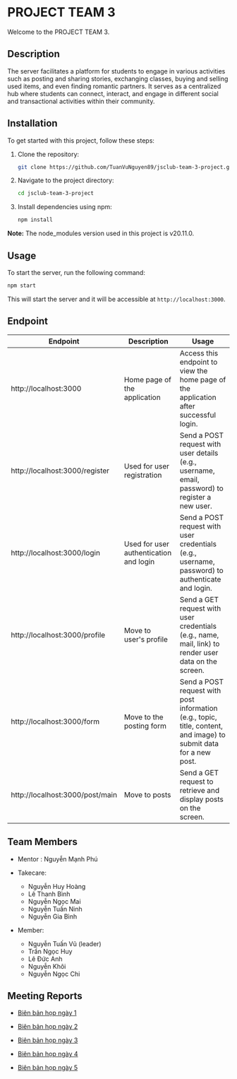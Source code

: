# PROJECT TEAM 3

Welcome to the PROJECT TEAM 3.

## Description

The server facilitates a platform for students to engage in various activities such as posting and sharing stories, exchanging classes, buying and selling used items, and even finding romantic partners. It serves as a centralized hub where students can connect, interact, and engage in different social and transactional activities within their community.

## Installation

To get started with this project, follow these steps:

1. Clone the repository:

   ```bash
   git clone https://github.com/TuanVuNguyen89/jsclub-team-3-project.git
   ```

2. Navigate to the project directory:

   ```bash
   cd jsclub-team-3-project
   ```

3. Install dependencies using npm:

   ```bash
   npm install
   ```

**Note:** The node_modules version used in this project is v20.11.0.

## Usage

To start the server, run the following command:

```bash
npm start
```

This will start the server and it will be accessible at `http://localhost:3000`.

## Endpoint
| Endpoint                       | Description                                         | Usage                                                                                   |
|--------------------------------|-----------------------------------------------------|-----------------------------------------------------------------------------------------|
| http://localhost:3000          | Home page of the application                        | Access this endpoint to view the home page of the application after successful login. |
| http://localhost:3000/register | Used for user registration                          | Send a POST request with user details (e.g., username, email, password) to register a new user. |
| http://localhost:3000/login    | Used for user authentication and login              | Send a POST request with user credentials (e.g., username, password) to authenticate and login. |
| http://localhost:3000/profile  | Move to user's profile                              | Send a GET request with user credentials (e.g., name, mail, link) to render user data on the screen. |
| http://localhost:3000/form     | Move to the posting form                             | Send a POST request with post information (e.g., topic, title, content, and image) to submit data for a new post. |
| http://localhost:3000/post/main     | Move to posts                                       | Send a GET request to retrieve and display posts on the screen.                          |

## Team Members

- Mentor : Nguyễn Mạnh Phú

- Takecare:
    - Nguyễn Huy Hoàng
    - Lê Thanh Bình
    - Nguyễn Ngọc Mai
    - Nguyễn Tuấn Ninh
    - Nguyễn Gia Bình

- Member:
    - Nguyễn Tuấn Vũ (leader)
    - Trần Ngọc Huy
    - Lê Đức Anh
    - Nguyễn Khôi
    - Nguyễn Ngọc Chi

## Meeting Reports
- [Biên bản họp ngày 1](https://github.com/TuanVuNguyen89/jsclub-te\am-3-project/blob/master/Bi%C3%AAn%20b%E1%BA%A3n%20h%E1%BB%8Dp/Bi%C3%AAn%20b%E1%BA%A3n%20h%E1%BB%8Dp%20ng%C3%A0y%201.md)

- [Biên bản họp ngày 2](https://github.com/TuanVuNguyen89/jsclub-team-3-project/blob/master/Bi%C3%AAn%20b%E1%BA%A3n%20h%E1%BB%8Dp/Bi%C3%AAn%20b%E1%BA%A3n%20h%E1%BB%8Dp%20ng%C3%A0y%202.md)

- [Biên bản họp ngày 3](https://github.com/TuanVuNguyen89/jsclub-team-3-project/blob/master/Bi%C3%AAn%20b%E1%BA%A3n%20h%E1%BB%8Dp/Bi%C3%AAn%20b%E1%BA%A3n%20h%E1%BB%8Dp%20ng%C3%A0y%204.md)

- [Biên bản họp ngày 4](https://github.com/TuanVuNguyen89/jsclub-team-3-project/blob/master/Bi%C3%AAn%20b%E1%BA%A3n%20h%E1%BB%8Dp/Bi%C3%AAn%20b%E1%BA%A3n%20h%E1%BB%8Dp%20ng%C3%A0y%204.md)

- [Biên bản họp ngày 5](https://github.com/TuanVuNguyen89/jsclub-team-3-project/blob/master/Bi%C3%AAn%20b%E1%BA%A3n%20h%E1%BB%8Dp/Bi%C3%AAn%20b%E1%BA%A3n%20h%E1%BB%8Dp%20ng%C3%A0y%205.md)

